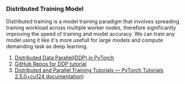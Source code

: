 ### Distributed Training Model

Distributed training is a model training paradigm that involves spreading training workload across multiple worker nodes, therefore significantly improving the speed of training and model accuracy. We can train any model using it like it's more usefull for large models and compute demanding task as deep learning.

1. [Distributed Data Parallel(DDP) in PyTorch](https://pytorch.org/tutorials/beginner/ddp_series_intro.html?utm_source=distr_landing&utm_medium=ddp_series_intro)
2. [GitHub Repos for DDP tutorial](https://github.com/pytorch/examples/tree/main/distributed/ddp-tutorial-series)
3. [Distributed and Parallel Training Tutorials — PyTorch Tutorials 2.5.0+cu124 documentation](https://pytorch.org/tutorials//distributed/home.html#learn-ddp))
